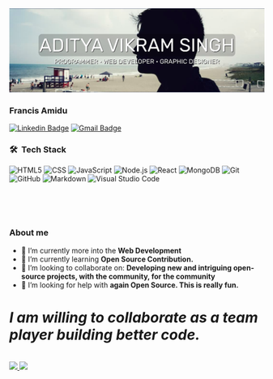 <img src="https://raw.githubusercontent.com/AVS1508/AVS1508/master/assets/Aditya%20Vikram%20Singh%20Banner.png">

### Francis Amidu

[![Linkedin Badge](https://img.shields.io/badge/-Francis_Amidu-blue?style=flat-square&logo=Linkedin&logoColor=white&link=https://www.linkedin.com/in/francis-amidu-50b6ba16b/)](https://www.linkedin.com/in/francis-amidu-50b6ba16b) [![Gmail Badge](https://img.shields.io/badge/-francisamidu124@gmail.com-c14438?style=flat-square&logo=Gmail&logoColor=white&link=mailto:francisamidu124@gmail.com)](mailto:francisamidu124@gmail.com)


<h3> 🛠 &nbsp;Tech Stack</h3>

  ![HTML5](https://img.shields.io/badge/-HTML5-333333?style=flat&logo=HTML5)
  ![CSS](https://img.shields.io/badge/-CSS-333333?style=flat&logo=CSS3&logoColor=1572B6)
  ![JavaScript](https://img.shields.io/badge/-JavaScript-333333?style=flat&logo=javascript)
  ![Node.js](https://img.shields.io/badge/-Node.js-333333?style=flat&logo=node.js) 
  ![React](https://img.shields.io/badge/-React-333333?style=flat&logo=react)
  ![MongoDB](https://img.shields.io/badge/-MongoDB-333333?style=flat&logo=mongodb)
  ![Git](https://img.shields.io/badge/-Git-333333?style=flat&logo=git)
  ![GitHub](https://img.shields.io/badge/-GitHub-333333?style=flat&logo=github)
  ![Markdown](https://img.shields.io/badge/-Markdown-333333?style=flat&logo=markdown)
  ![Visual Studio Code](https://img.shields.io/badge/-Visual%20Studio%20Code-333333?style=flat&logo=visual-studio-code&logoColor=007ACC)
  
  </br></br></br>
### About me
- 🔭 I’m currently more into the **Web Development**
- 🌱 I’m currently learning **Open Source Contribution.**
- 👯 I’m looking to collaborate on: **Developing new and intriguing open-source projects, with the community, for the community**
- 🤔 I’m looking for help with **again Open Source. This is really fun.**


# *I am willing to collaborate as a team player building better code.*

<br/>

<a href="https://github.com/AVS1508">
  <img height="180em" src="https://github-readme-stats.vercel.app/api?username=francisamidu&theme=buefy&show_icons=true" />
  <img height="180em" src="https://github-readme-stats.vercel.app/api/top-langs/?username=francisamidu&theme=buefy&layout=compact" />
</a>
